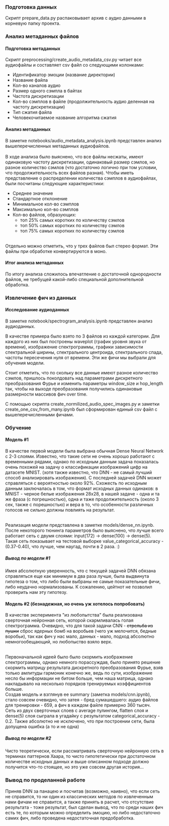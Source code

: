 <div>

### Подготовка данных

Скрипт prepare_data.py распаковывает архив с аудио данными в корневую папку проекта.

### Анализ метаданных файлов
#### Подготовка метаданных
Скрипт preprocessing/create_audio_metadata_csv.py читает все аудиофайлы и 
составляет csv файл со следующими колонками: 
<ul>
    <li>Идентификатор эмоции (название директории)</li> 
    <li>Название файла</li>
    <li>Кол-во каналов аудио</li>
    <li>Размер одного сэмпла в байтах</li>
    <li>Частота дискретизации</li>
    <li>Кол-во сэмплов в файле (продолжительность аудио деленная на частоту дискретизации)</li>
    <li>Тип сжатия файла</li>
    <li>Человекочитаемое название алгоритма сжатия</li>
</ul> 

#### Анализ метаданных

В заметке notebooks/audio_metadata_analysis.ipynb 
представлен анализ вышеперечисленных метаданных аудиофайлов.
<br><br>
В ходе анализа было выяснено, что все файлы несжаты, имеют одинаковую частоту дискретизации,
одинаковый размер сэмлов, но разное количество сэмлов 
(что достаточно логично при том условии, что продолжительность всех файлов разная). Чтобы иметь
представление о распределении количества сэмплов в аудиофайлах, были посчитаны следующие 
характеристики:
<ul>
    <li>Среднее значение</li>
    <li>Стандартное отклонение</li>
    <li>Минимальное кол-во сэмплов</li>
    <li>Максимально кол-во сэмплов</li>
    <li>Кол-во файлов, образующих: 
        <ul>
            <li>топ 25% самых коротких по количеству сэмлов</li>
            <li>топ 50% самых коротких по количеству сэмлов</li>
            <li>топ 75% самых коротких по количеству сэмлов</li>
        </ul>
</ul>
<br>
Отдельно можно отметить, что у трех файлов был стерео формат. Эти файлы при обработке
конвертируются в моно.

<br>

#### Итог анализа метаданных

По итогу анализа сложилось впечатление о достаточной однородности файлов, 
не требущей какой-либо специальной дополнительной обработка.

### Извлечение фич из данных

#### Исследование аудиоданных

В заметке notebook/spectrogram_analysis.ipynb представлен
анализ аудиоданных.
<br>

В качестве примера было взято по 3 файлов из каждой категории.
Для каждого из них был построены waveplot (график уровня звука от времени), 
изображение спектрограммы, графики зависимости спектральной ширины, 
спектрального центроида,
спектрального спада, частоты пересечения нуля от времени.
Эти же фичи мы выбрали для обучения модели.
<br>

Стоит отметить, что по скольку все данные имеют разное количество сэмлов, пришлось
поколдовать над параметрами дискретного преобразования Фурье и изменить 
параметры window_size и hop_length так, чтобы на выходе преобразования получились одинаковые
размерности массивов фич over time. 
<br>

С помощью скрипта create_normilized_audio_spec_images.py и заметки
create_one_csv_from_many.ipynb был сформирован единый csv файл 
с вышеперечисленными фичами.

### Обучение
#### Модель #1

В качестве первой модели была выбрана обычная Dense Neural Network
с 2-3 слоями. Известно, что такие сети не очень хорошо работают с временными рядами,
однако по исходным данным задача показалась
очень похожей на задачу о классификации изображений цифр на датасете MNIST. 
(хотя также известно, что DNN - не самый лучший способ анализировать изображения).
С последней задачей DNN может справляться с вероятностью около 92%.
Схожесть по исходным данным заключалась в том, что формат исходных данных одинаков: в MNIST - 
черное белые изображения 28х28, в нашей задаче - одна и та же фраза (с погрешностью), одна и 
таже продолжительность (около 3 сек, также с порешностью) и вера в то, что особенности
различных голосов не сильно должны повлиять на результат.

<br>
Реализация модели представлена в заметке models/dense_nn.ipynb. 
После некоторого тюнинга параметров было выяснено, что лучше всего работает
сеть с двумя слоями: input(172) -> dense(100) -> dense(5). Такая сеть показывает на тестовой 
выборке value_categorical_accuracy - (0.37-0.40), что лучше, чем наугад, почти в 2 раза. :)

<br>

##### Вывод по модели #1
Имея абсолютную уверенность, что с текущей задачей DNN обязана справляться еще как минимум в 
два раза лучше, была выдвинута гипотеза о том, что либо были выбраны не самые показательные
фичи, либо неудачно нормализованы. К сожалению, цейтнот не позволил проверить нам эту гипотезу.

#### Модель #2 (безнадежная, но очень уж хотелось попробовать)

В качестве эксперимента "из любопытства" была реализована сверточная нейронная сеть,
которой скармливалась голая спектрограмма. Очевидно, что для такой задачи CNN - ~~стрельба 
из пушки~~ сброс ядерных бомб на воробьев (чего уж мелочится, бедные воробьи), так как фич у нас мало, данных - мало, подход абсолютно
 немногообещающий, но любопыство взяло верх. 
 
<br>
Первоначальной идеей было было скормить изображение спектрограммы, однако немного порассуждав,
было принято решение скормить матрицу результата дискретного преобразования Фурье, 
взяв только амлитуды гармоник конечно же, ведь по сути, изображение несло бы информации не битом больше,
чем наша матрица, однако накладывало на несколько порядков тренируемых коэффициентов больше.

<br>
Создав модель и взглянув ее summary (заметка models/cnn.ipynb), стало совсем очевидно, что затея - бред сумашедшего: 
аудио файлов для тренировки - 659, 
а фич в каждом файле примерно 360 тысяч.

<br>
Сеть из двух сверточных слоев с average пулингом, flatten слоя и dense(5) слоя сыграла в угадайку 
с результатом categorical_accuracy - 0.2. Также абсолютно не исключено, что при построении сети, была
допущена ошибка (а то и не одна)

<br>

##### Вывод по модели #2
Чисто теоретически, если рассматривать сверточную нейронную сеть в терминах паттернов Хаара, то
чисто гипотетически при достаточном количестве исходных данных и выше описанном подходе должно получится
что-то стоящее, но это уже совсем другая история...

### Вывод по проделанной работе

Приняв DNN за панацею и посчитав (возможно, наивно), 
что если сеть не справится, 
то ни один из классических методов по извлеченным нами фичам не справится, а также принять в расчет, что
отсутствие результата - тоже результат, был сделан вывод, что по среди наших фич есть те, по которым можно определить
эмоцию, но либо недостаточно самих фич, либо проведена недостаточная предобработка.  


</div>
